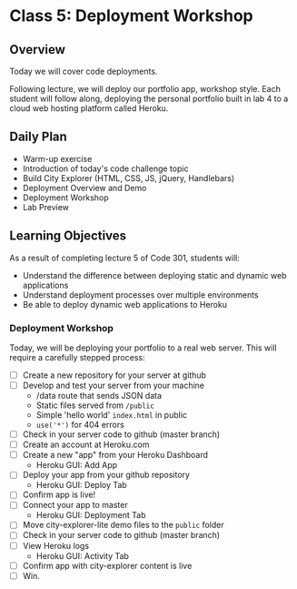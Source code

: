 # Class 5: Deployment Workshop 

## Overview

Today we will cover code deployments.

Following lecture, we will deploy our portfolio app, workshop style. Each student will follow along, deploying the personal portfolio built in lab 4 to a cloud web hosting platform called Heroku.

## Daily Plan

- Warm-up exercise
- Introduction of today's code challenge topic
- Build City Explorer (HTML, CSS, JS, jQuery, Handlebars)
- Deployment Overview and Demo
- Deployment Workshop
- Lab Preview

## Learning Objectives

As a result of completing lecture 5 of Code 301, students will:
- Understand the difference between deploying static and dynamic web applications
- Understand deployment processes over multiple environments
- Be able to deploy dynamic web applications to Heroku

### Deployment Workshop

Today, we will be deploying your portfolio to a real web server. This will require a carefully stepped process:

- [ ] Create a new repository for your server at github
- [ ] Develop and test your server from your machine
  - /data route that sends JSON data
  - Static files served from `/public`
  - Simple 'hello world' `index.html` in public
  - `use('*')` for 404 errors
- [ ] Check in your server code to github (master branch)
- [ ] Create an account at Heroku.com
- [ ] Create a new "app" from your Heroku Dashboard
  - Heroku GUI: Add App
- [ ] Deploy your app from your github repository
  - Heroku GUI: Deploy Tab
- [ ] Confirm app is live!
- [ ] Connect your app to master
  - Heroku GUI: Deployment Tab
- [ ] Move city-explorer-lite demo files to the `public` folder
- [ ] Check in your server code to github (master branch)
- [ ] View Heroku logs
  - Heroku GUI: Activity Tab 
- [ ] Confirm app with city-explorer content is live
- [ ] Win.
